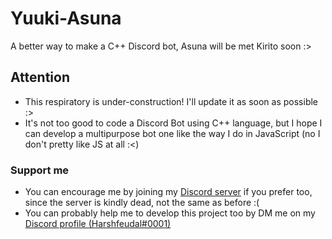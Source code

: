 # Yuuki-Asuna
 A better way to make a C++ Discord bot, Asuna will be met Kirito soon :>

## Attention
- This respiratory is under-construction! I'll update it as soon as possible :><br />
- It's not too good to code a Discord Bot using C++ language, but I hope I can develop a multipurpose bot one like the way I do in JavaScript (no I don't pretty like JS at all :<)
 
 ### Support me
 - You can encourage me by joining my [Discord server](https://discord.gg/gksRNBTYGB) if you prefer too, since the server is kindly dead, not the same as before :(
 - You can probably help me to develop this project too by DM me on my [Discord profile (Harshfeudal#0001)](https://discord.com/users/622450109317251088)
